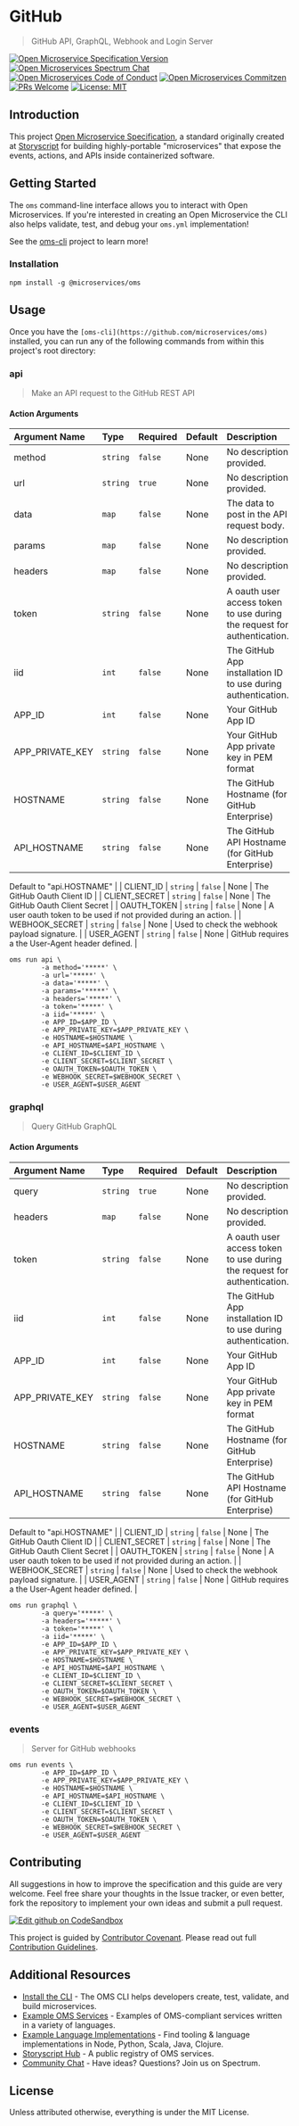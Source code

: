 # GitHub
> GitHub API, GraphQL, Webhook and Login Server


[![Open Microservice Specification Version](https://img.shields.io/badge/Open%20Microservice-1.0-477bf3.svg)](https://openmicroservices.org) [![Open Microservices Spectrum Chat](https://withspectrum.github.io/badge/badge.svg)](https://spectrum.chat/open-microservices) [![Open Microservices Code of Conduct](https://img.shields.io/badge/Contributor%20Covenant-v1.4%20adopted-ff69b4.svg)](https://github.com/oms-services/.github/blob/master/CODE_OF_CONDUCT.md) [![Open Microservices Commitzen](https://img.shields.io/badge/commitizen-friendly-brightgreen.svg)](http://commitizen.github.io/cz-cli/) [![PRs Welcome](https://img.shields.io/badge/PRs-welcome-brightgreen.svg)](http://makeapullrequest.com) 
[![License: MIT](https://img.shields.io/badge/License-MIT-blue.svg)](https://opensource.org/licenses/MIT)
## Introduction

This project [Open Microservice Specification](https://openmicroservices.org), a standard originally created at [Storyscript](https://storyscript.io) for  building highly-portable "microservices" that expose the events, actions, and APIs inside containerized software.

## Getting Started

The `oms` command-line interface allows you to interact with Open Microservices. If you're interested in creating an Open Microservice the CLI also helps validate, test, and debug your `oms.yml` implementation!

See the [oms-cli](https://github.com/microservices/oms) project to learn more!

### Installation

```
npm install -g @microservices/oms
```
## Usage

Once you have the `[oms-cli](https://github.com/microservices/oms)` installed, you can run any of the following commands from within this project's root directory:

### api

> Make an API request to the GitHub REST API

#### Action Arguments

| Argument Name | Type | Required | Default | Description |
|:------------- |:---- |:-------- |:--------|:----------- |
| method | `string` | `false` | None | No description provided. |
| url | `string` | `true` | None | No description provided. |
| data | `map` | `false` | None | The data to post in the API request body. |
| params | `map` | `false` | None | No description provided. |
| headers | `map` | `false` | None | No description provided. |
| token | `string` | `false` | None | A oauth user access token to use during the request for authentication. |
| iid | `int` | `false` | None | The GitHub App installation ID to use during authentication. |
| APP_ID | `int` | `false` | None | Your GitHub App ID |
| APP_PRIVATE_KEY | `string` | `false` | None | Your GitHub App private key in PEM format |
| HOSTNAME | `string` | `false` | None | The GitHub Hostname (for GitHub Enterprise) |
| API_HOSTNAME | `string` | `false` | None | The GitHub API Hostname (for GitHub Enterprise)
Default to "api.HOSTNAME"
 |
| CLIENT_ID | `string` | `false` | None | The GitHub Oauth Client ID |
| CLIENT_SECRET | `string` | `false` | None | The GitHub Oauth Client Secret |
| OAUTH_TOKEN | `string` | `false` | None | A user oauth token to be used if not provided during an action. |
| WEBHOOK_SECRET | `string` | `false` | None | Used to check the webhook payload signature. |
| USER_AGENT | `string` | `false` | None | GitHub requires a the User-Agent header defined. |

``` shell
oms run api \ 
        -a method='*****' \ 
        -a url='*****' \ 
        -a data='*****' \ 
        -a params='*****' \ 
        -a headers='*****' \ 
        -a token='*****' \ 
        -a iid='*****' \ 
        -e APP_ID=$APP_ID \ 
        -e APP_PRIVATE_KEY=$APP_PRIVATE_KEY \ 
        -e HOSTNAME=$HOSTNAME \ 
        -e API_HOSTNAME=$API_HOSTNAME \ 
        -e CLIENT_ID=$CLIENT_ID \ 
        -e CLIENT_SECRET=$CLIENT_SECRET \ 
        -e OAUTH_TOKEN=$OAUTH_TOKEN \ 
        -e WEBHOOK_SECRET=$WEBHOOK_SECRET \ 
        -e USER_AGENT=$USER_AGENT 
```

### graphql

> Query GitHub GraphQL

#### Action Arguments

| Argument Name | Type | Required | Default | Description |
|:------------- |:---- |:-------- |:--------|:----------- |
| query | `string` | `true` | None | No description provided. |
| headers | `map` | `false` | None | No description provided. |
| token | `string` | `false` | None | A oauth user access token to use during the request for authentication. |
| iid | `int` | `false` | None | The GitHub App installation ID to use during authentication. |
| APP_ID | `int` | `false` | None | Your GitHub App ID |
| APP_PRIVATE_KEY | `string` | `false` | None | Your GitHub App private key in PEM format |
| HOSTNAME | `string` | `false` | None | The GitHub Hostname (for GitHub Enterprise) |
| API_HOSTNAME | `string` | `false` | None | The GitHub API Hostname (for GitHub Enterprise)
Default to "api.HOSTNAME"
 |
| CLIENT_ID | `string` | `false` | None | The GitHub Oauth Client ID |
| CLIENT_SECRET | `string` | `false` | None | The GitHub Oauth Client Secret |
| OAUTH_TOKEN | `string` | `false` | None | A user oauth token to be used if not provided during an action. |
| WEBHOOK_SECRET | `string` | `false` | None | Used to check the webhook payload signature. |
| USER_AGENT | `string` | `false` | None | GitHub requires a the User-Agent header defined. |

``` shell
oms run graphql \ 
        -a query='*****' \ 
        -a headers='*****' \ 
        -a token='*****' \ 
        -a iid='*****' \ 
        -e APP_ID=$APP_ID \ 
        -e APP_PRIVATE_KEY=$APP_PRIVATE_KEY \ 
        -e HOSTNAME=$HOSTNAME \ 
        -e API_HOSTNAME=$API_HOSTNAME \ 
        -e CLIENT_ID=$CLIENT_ID \ 
        -e CLIENT_SECRET=$CLIENT_SECRET \ 
        -e OAUTH_TOKEN=$OAUTH_TOKEN \ 
        -e WEBHOOK_SECRET=$WEBHOOK_SECRET \ 
        -e USER_AGENT=$USER_AGENT 
```

### events

> Server for GitHub webhooks


``` shell
oms run events \ 
        -e APP_ID=$APP_ID \ 
        -e APP_PRIVATE_KEY=$APP_PRIVATE_KEY \ 
        -e HOSTNAME=$HOSTNAME \ 
        -e API_HOSTNAME=$API_HOSTNAME \ 
        -e CLIENT_ID=$CLIENT_ID \ 
        -e CLIENT_SECRET=$CLIENT_SECRET \ 
        -e OAUTH_TOKEN=$OAUTH_TOKEN \ 
        -e WEBHOOK_SECRET=$WEBHOOK_SECRET \ 
        -e USER_AGENT=$USER_AGENT 
```

## Contributing

All suggestions in how to improve the specification and this guide are very welcome. Feel free share your thoughts in the Issue tracker, or even better, fork the repository to implement your own ideas and submit a pull request.

[![Edit github on CodeSandbox](https://codesandbox.io/static/img/play-codesandbox.svg)](https://codesandbox.io/s/github/oms-services/github)

This project is guided by [Contributor Covenant](https://github.com/microservices/.github/blob/master/CODE_OF_CONDUCT.md). Please read out full [Contribution Guidelines](https://github.com/oms-services/.github/blob/master/CONTRIBUTING.md).

## Additional Resources

* [Install the CLI](https://github.com/microservices/oms) - The OMS CLI helps developers create, test, validate, and build microservices.
* [Example OMS Services](https://github.com/oms-services) - Examples of OMS-compliant services written in a variety of languages.
* [Example Language Implementations](https://github.com/microservices) - Find tooling & language implementations in Node, Python, Scala, Java, Clojure.
* [Storyscript Hub](https://hub.storyscript.io) - A public registry of OMS services.
* [Community Chat](https://spectrum.chat/open-microservices) - Have ideas? Questions? Join us on Spectrum.

## License

Unless attributed otherwise, everything is under the MIT License.
